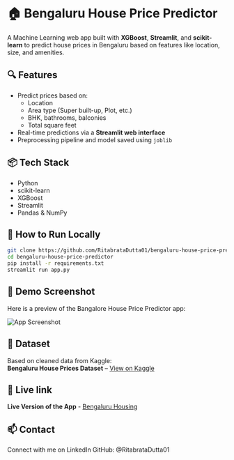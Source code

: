 # 🏠 Bengaluru House Price Predictor

A Machine Learning web app built with **XGBoost**, **Streamlit**, and **scikit-learn** to predict house prices in Bengaluru based on features like location, size, and amenities.

## 🔍 Features

- Predict prices based on:
  - Location
  - Area type (Super built-up, Plot, etc.)
  - BHK, bathrooms, balconies
  - Total square feet
- Real-time predictions via a **Streamlit web interface**
- Preprocessing pipeline and model saved using `joblib`

## 📦 Tech Stack

- Python
- scikit-learn
- XGBoost
- Streamlit
- Pandas & NumPy

## 🚀 How to Run Locally

```bash
git clone https://github.com/RitabrataDutta01/bengaluru-house-price-predictor.git
cd bengaluru-house-price-predictor
pip install -r requirements.txt
streamlit run app.py
```

## 📸 Demo Screenshot


Here is a preview of the Bangalore House Price Predictor app:

![App Screenshot](./ss/screenshot.png)

## 📁 Dataset

Based on cleaned data from Kaggle:  
**Bengaluru House Prices Dataset** – [View on Kaggle](https://www.kaggle.com/datasets/amitabhajoy/bengaluru-house-price-data)

## 🔗 Live link
**Live Version of the App** - [Bengaluru Housing](https://projects-m4ntlhvnms46xufgpye7ja.streamlit.app/)

## 📫 Contact

Connect with me on LinkedIn
GitHub: @RitabrataDutta01
